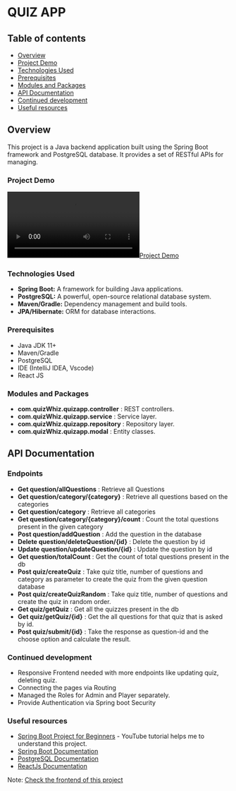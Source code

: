 # QUIZ APP

## Table of contents

- [Overview](#overview)
- [Project Demo](#demo)
- [Technologies Used](#technologies-used)
- [Prerequisites](#prerequisites)
- [Modules and Packages](#modules-and-packages)
- [API Documentation](#api-documentation)
- [Continued development](#continued-development)
- [Useful resources](#useful-resources)

## Overview
This project is a Java backend application built using the Spring Boot framework and PostgreSQL database. It provides a set of RESTful APIs for managing.

### Project Demo
[![Project Demo](demo.mp4)](https://github.com/user-attachments/assets/113f0d8c-a4b3-4778-9f1f-105ddfb68e31)

### Technologies Used
- **Spring Boot:** A framework for building Java applications.
- **PostgreSQL:** A powerful, open-source relational database system.
- **Maven/Gradle:** Dependency management and build tools.
- **JPA/Hibernate:** ORM for database interactions.


### Prerequisites

- Java JDK 11+
- Maven/Gradle
- PostgreSQL
- IDE (IntelliJ IDEA, Vscode)
- React JS

### Modules and Packages

- **com.quizWhiz.quizapp.controller** : REST controllers.
- **com.quizWhiz.quizapp.service** : Service layer.
- **com.quizWhiz.quizapp.repository** : Repository layer.
- **com.quizWhiz.quizapp.modal** : Entity classes.

## API Documentation

### Endpoints

- **Get question/allQuestions** : Retrieve all Questions
- **Get question/category/{category}** : Retrieve all questions based on the categories
- **Get question/category** : Retrieve all categories 
- **Get question/category/{category}/count** : Count the total questions present in the given category
- **Post question/addQuestion** : Add the question in the database
- **Delete question/deleteQuestion/{id}** : Delete the question by id
- **Update question/updateQuestion/{id}** : Update the question by id
- **Get question/totalCount** : Get the count of total questions present in the db
- **Post quiz/createQuiz** : Take quiz title, number of questions and category as parameter to create the quiz from the given question database
- **Post quiz/createQuizRandom** : Take quiz title, number of questions and create the quiz in random order.
- **Get quiz/getQuiz** : Get all the quizzes present in the db
- **Get quiz/getQuiz/{id}** : Get the all questions for that quiz that is asked by id.
- **Post quiz/submit/{id}** : Take the response as question-id and the choose option and calculate the result.


### Continued development
- Responsive Frontend needed with more endpoints like updating quiz, deleting quiz.
- Connecting the pages via Routing
- Managed the Roles for Admin and Player separately.
- Provide Authentication via Spring boot Security

### Useful resources
- [Spring Boot Project for Beginners](https://youtu.be/vlz9ina4Usk?si=hLb1H9JGG84mwwGQ) - YouTube tutorial helps me to understand this project.
- [Spring Boot Documentation](https://spring.io/projects/spring-boot)
- [PostgreSQL Documentation](https://www.postgresql.org/docs/)
- [ReactJs Documentation](https://legacy.reactjs.org/docs/getting-started.html)


Note: [Check the frontend of this project](quiz_app_frontend) 
